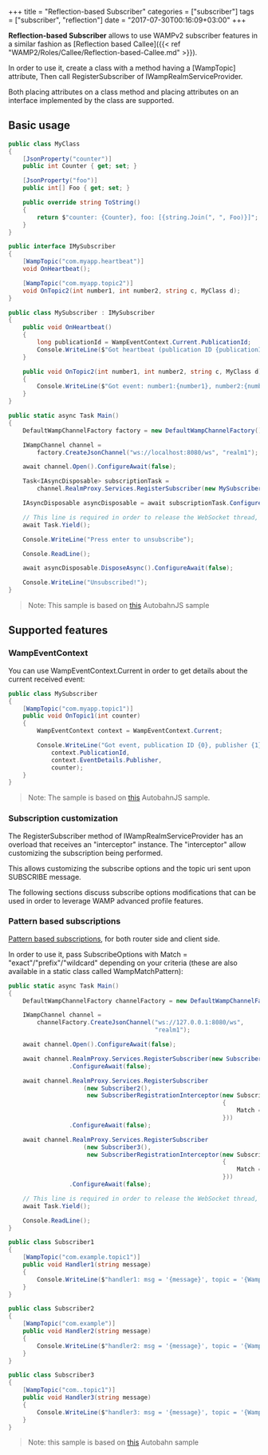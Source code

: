 +++
title = "Reflection-based Subscriber"
categories = ["subscriber"]
tags = ["subscriber", "reflection"]
date = "2017-07-30T00:16:09+03:00"
+++

**Reflection-based Subscriber** allows to use WAMPv2 subscriber features in a similar fashion as [Reflection based Callee]({{< ref "WAMP2/Roles/Callee/Reflection-based-Callee.md" >}}).

In order to use it, create a class with a method having a [WampTopic] attribute, Then call RegisterSubscriber of IWampRealmServiceProvider.

Both placing attributes on a class method and placing attributes on an interface implemented by the class are supported.

## Basic usage

```csharp
public class MyClass
{
    [JsonProperty("counter")]
    public int Counter { get; set; }

    [JsonProperty("foo")]
    public int[] Foo { get; set; }

    public override string ToString()
    {
        return $"counter: {Counter}, foo: [{string.Join(", ", Foo)}]";
    }
}

public interface IMySubscriber
{
    [WampTopic("com.myapp.heartbeat")]
    void OnHeartbeat();

    [WampTopic("com.myapp.topic2")]
    void OnTopic2(int number1, int number2, string c, MyClass d);
}

public class MySubscriber : IMySubscriber
{
    public void OnHeartbeat()
    {
        long publicationId = WampEventContext.Current.PublicationId;
        Console.WriteLine($"Got heartbeat (publication ID {publicationId})");
    }

    public void OnTopic2(int number1, int number2, string c, MyClass d)
    {
        Console.WriteLine($"Got event: number1:{number1}, number2:{number2}, c:{c}, d:{d}");
    }
}

public static async Task Main()
{
    DefaultWampChannelFactory factory = new DefaultWampChannelFactory();

    IWampChannel channel =
        factory.CreateJsonChannel("ws://localhost:8080/ws", "realm1");

    await channel.Open().ConfigureAwait(false);

    Task<IAsyncDisposable> subscriptionTask =
        channel.RealmProxy.Services.RegisterSubscriber(new MySubscriber());

    IAsyncDisposable asyncDisposable = await subscriptionTask.ConfigureAwait(false);

    // This line is required in order to release the WebSocket thread, otherwise it will be blocked by the following Console.ReadLine() line.
    await Task.Yield();

    Console.WriteLine("Press enter to unsubscribe");

    Console.ReadLine();

    await asyncDisposable.DisposeAsync().ConfigureAwait(false);

    Console.WriteLine("Unsubscribed!");
}
```

>Note:  This sample is based on [this](https://github.com/tavendo/AutobahnPython/tree/master/examples/twisted/wamp/pubsub/complex) AutobahnJS sample

## Supported features

### WampEventContext

You can use WampEventContext.Current in order to get details about the current received event:

```csharp
public class MySubscriber
{
    [WampTopic("com.myapp.topic1")]
    public void OnTopic1(int counter)
    {
        WampEventContext context = WampEventContext.Current;

        Console.WriteLine("Got event, publication ID {0}, publisher {1}: {2}",
            context.PublicationId,
            context.EventDetails.Publisher,
            counter);
    }
}
```

>Note:  The sample is based on [this](https://github.com/tavendo/AutobahnPython/tree/master/examples/twisted/wamp/pubsub/options) AutobahnJS sample.

### Subscription customization

The RegisterSubscriber method of IWampRealmServiceProvider has an overload that receives an "interceptor" instance. The "interceptor" allow customizing the subscription being performed.

This allows customizing the subscribe options and the topic uri sent upon SUBSCRIBE message.

The following sections discuss subscribe options modifications that can be used in order to leverage WAMP advanced profile features.

### Pattern based subscriptions

 [Pattern based subscriptions](http://crossbar.io/docs/Pattern-Based-Subscriptions/), for both router side and client side.

In order to use it, pass SubscribeOptions with Match = "exact"/"prefix"/"wildcard" depending on your criteria (these are also available in a static class called WampMatchPattern):

```csharp
public static async Task Main()
{
    DefaultWampChannelFactory channelFactory = new DefaultWampChannelFactory();

    IWampChannel channel =
        channelFactory.CreateJsonChannel("ws://127.0.0.1:8080/ws",
                                         "realm1");

    await channel.Open().ConfigureAwait(false);

    await channel.RealmProxy.Services.RegisterSubscriber(new Subscriber1())
                 .ConfigureAwait(false);

    await channel.RealmProxy.Services.RegisterSubscriber
                     (new Subscriber2(),
                      new SubscriberRegistrationInterceptor(new SubscribeOptions
                                                            {
                                                                Match = WampMatchPattern.Prefix
                                                            }))
                 .ConfigureAwait(false);

    await channel.RealmProxy.Services.RegisterSubscriber
                     (new Subscriber3(),
                      new SubscriberRegistrationInterceptor(new SubscribeOptions
                                                            {
                                                                Match = WampMatchPattern.Wildcard
                                                            }))
                 .ConfigureAwait(false);

    // This line is required in order to release the WebSocket thread, otherwise it will be blocked by the Console.ReadLine() line.
    await Task.Yield();

    Console.ReadLine();
}

public class Subscriber1
{
    [WampTopic("com.example.topic1")]
    public void Handler1(string message)
    {
        Console.WriteLine($"handler1: msg = '{message}', topic = '{WampEventContext.Current.EventDetails.Topic}'");
    }
}

public class Subscriber2
{
    [WampTopic("com.example")]
    public void Handler2(string message)
    {
        Console.WriteLine($"handler2: msg = '{message}', topic = '{WampEventContext.Current.EventDetails.Topic}'");
    }             
}

public class Subscriber3
{
    [WampTopic("com..topic1")]
    public void Handler3(string message)
    {
        Console.WriteLine($"handler3: msg = '{message}', topic = '{WampEventContext.Current.EventDetails.Topic}'");
    }             
}
```
> Note: this sample is based on [this](https://github.com/crossbario/crossbarexamples/tree/master/patternsubs) Autobahn sample
